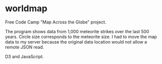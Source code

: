# worldmap

Free Code Camp "Map Across the Globe" project.

The program shows data from 1,000 meteorite strikes over the last 500 years. Circle size corresponds to the meteorite size. I had to move the map data to my server because the original data location would not allow a remote JSON read.

D3 and JavaScript.
